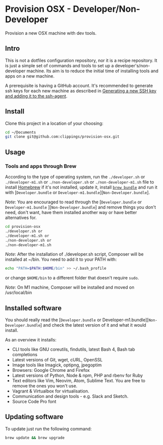 # Provision OSX - Developer/Non-Developer

Provision a new OSX machine with dev tools.

## Intro

This is not a dotfiles configuration repository, nor it is a recipe repository. It is just a simple set of commands and tools to set up a developer's/non-developer machine. Its aim is to reduce the initial time of installing tools and apps on a new machine.

A prerequisite is having a GitHub account. It's recommended to generate ssh keys for each new machine as described in [Generating a new SSH key and adding it to the ssh-agent](https://help.github.com/articles/generating-a-new-ssh-key-and-adding-it-to-the-ssh-agent/).

## Install

Clone this project in a location of your choosing:

``` bash
cd ~/Documents
git clone git@github.com:clippings/provision-osx.git
```

## Usage

### Tools and apps through Brew

Аccording to the type of operating system, run the `./developer.sh` or `./developer-m1.sh`  or `./non-developer.sh` or `./non-developer-m1.sh` file to install [Homebrew](http://brew.sh/) if it's not installed, update it, install [`brew bundle`](https://github.com/Homebrew/homebrew-bundle) and run it with [`Developer.bundle` or `Developer-m1.bundle`][`Non-Developer.bundle`].

*Note*: You are encouraged to read through the [`Developer.bundle` or `Developer-m1.bundle` ][`Non-Developer.bundle`] and remove things you don't need, don't want, have them installed another way or have better alternatives for.

``` bash
cd provision-osx
./developer.sh or
./developer-m1.sh or
./non-developer.sh or
./non-developer-m1.sh
```
*Note*: After the installation of ./developer.sh script, Composer will be installed at ~/bin. You need to add it to your PATH with:

 ``` bash
 echo "PATH=$PATH:$HOME/bin" >> ~/.bash_profile
 ```` 

or change `$HOME/bin` to a different folder that doesn't require `sudo`.

*Note*: On M1 machine, Composer will be installed and moved on /usr/local/bin

## Installed software

You should really read the [`Developer.bundle` or Developer-m1.bundle][`Non-Developer.bundle`] and check the latest version of it and what it would install.

As an overview it installs:

- CLI tools like GNU coreutils, findutils, latest Bash 4, Bash tab completions
- Latest versions of Git, wget, cURL, OpenSSL
- Image tools like Imagick, optipng, jpegoptim
- Browsers: Google Chrome and Firefox
- Latest versions of Python, Node & npm, PHP and rbenv for Ruby
- Text editors like Vim, Neovim, Atom, Sublime Text. You are free to remove the ones you won't use.
- Vagrant & Virtualbox for virtualisation.
- Communication and design tools - e.g. Slack and Sketch.
- Source Code Pro font


## Updating software

 To update just run the following command:

 ``` bash
 brew update && brew upgrade
 ```
